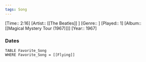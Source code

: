 ```yaml
---
tags: Song  
---
```

[Time:: 2:16]
[Artist:: [[The Beatles]] ]
[Genre:: ]
[Played:: 1]
[Album:: [[Magical Mystery Tour (1967)]]]
[Year:: 1967]
### Dates
````dataview
TABLE Favorite_Song
WHERE Favorite_Song = [[Flying]]
````